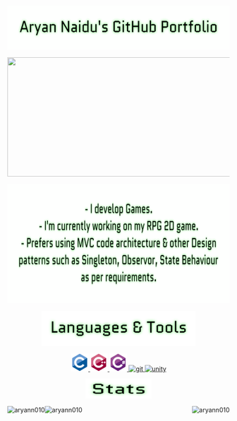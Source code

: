 <p align="center"><img src="https://github.com/aryann010/aryann010/blob/main/Aryan-Naidu-s-GitHub-Portfolio-2-12-2022.gif?raw=true" width="900" height="100" /></p>
<p align="center"><img src="https://user-images.githubusercontent.com/39635734/82733390-d26ea100-9ce9-11ea-8c9e-e66e80e7d83b.gif" width="900" height="270" /></p>
<p align="center"><img src="https://github.com/aryann010/aryann010/blob/main/-I-develop-Games-I-m-curre-2-12-2022.gif?raw=true.gif" width="900" height="270" /></p>






<p align="center"><img src="https://github.com/aryann010/aryann010/blob/main/Languages-Tools-2-12-2022.gif?raw=true" width="350" height="80"/></p>

<p align="center"> <a href="https://www.cprogramming.com/" target="_blank" rel="noreferrer"> <img src="https://raw.githubusercontent.com/devicons/devicon/master/icons/c/c-original.svg" alt="c" width="40" height="40"/> </a> <a href="https://www.w3schools.com/cpp/" target="_blank" rel="noreferrer"> <img src="https://raw.githubusercontent.com/devicons/devicon/master/icons/cplusplus/cplusplus-original.svg" alt="cplusplus" width="40" height="40"/> </a> <a href="https://www.w3schools.com/cs/" target="_blank" rel="noreferrer"> <img src="https://raw.githubusercontent.com/devicons/devicon/master/icons/csharp/csharp-original.svg" alt="csharp" width="40" height="40"/> </a> <a href="https://git-scm.com/" target="_blank" rel="noreferrer"> <img src="https://www.vectorlogo.zone/logos/git-scm/git-scm-icon.svg" alt="git" width="40" height="40"/> </a> <a href="https://unity.com/" target="_blank" rel="noreferrer"> <img src="https://www.vectorlogo.zone/logos/unity3d/unity3d-icon.svg" alt="unity" width="40" height="40"/> </a> </p>





<p align="center"><img src="https://github.com/aryann010/aryann010/blob/main/Stats-2-12-2022.gif?raw=true" width="150" height="45" /></p>

<p><img align="left" src="https://github-readme-stats.vercel.app/api?username=aryann010&show_icons=true&locale=en" alt="aryann010" /></p>

<p><img align="right" src="https://github-readme-stats.vercel.app/api/top-langs?username=aryann010&show_icons=true&locale=en&layout=compact" alt="aryann010" /></p>
<p><img align="left" src="https://github-readme-streak-stats.herokuapp.com/?user=aryann010&" alt="aryann010" /></p>













